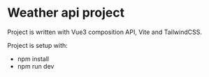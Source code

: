 # Weather api project

Project is written with Vue3 composition API, Vite and TailwindCSS.

Project is setup with:
- npm install
- npm run dev
